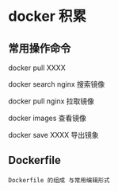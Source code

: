# docker 积累

## 常用操作命令

docker pull XXXX

docker search nginx 搜索镜像

docker pull nginx 拉取镜像

docker images 查看镜像

docker save XXXX 导出镜象

## Dockerfile

```
Dockerfile 的组成 与常用编辑形式
```

